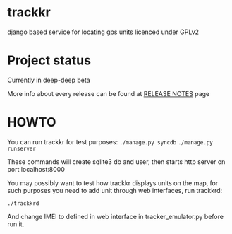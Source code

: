 trackkr
=======

django based service for locating gps units licenced under GPLv2


Project status
=======

Currently in deep-deep beta

More info about every release can be found at [RELEASE NOTES](wiki/RELEASE_NOTES) page

HOWTO
=======

You can run trackkr for test purposes:
``./manage.py syncdb``
``./manage.py runserver``

These commands will create sqlite3 db and user, then starts http server on port localhost:8000

You may possibly want to test how trackkr displays units on the map, for such purposes you need to add unit through web interfaces, run trackkrd:

``./trackkrd``

And change IMEI to defined in web interface in tracker_emulator.py before run it.
